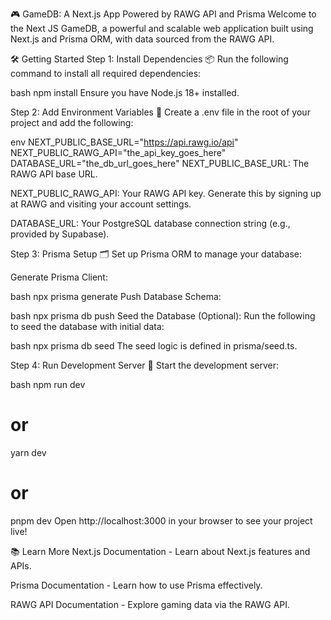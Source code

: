 🎮 GameDB: A Next.js App Powered by RAWG API and Prisma
Welcome to the Next JS GameDB, a powerful and scalable web application built using Next.js and Prisma ORM, with data sourced from the RAWG API.

🛠️ Getting Started
Step 1: Install Dependencies
📦 Run the following command to install all required dependencies:

bash
npm install
Ensure you have Node.js 18+ installed.

Step 2: Add Environment Variables
🔑 Create a .env file in the root of your project and add the following:

env
NEXT_PUBLIC_BASE_URL="https://api.rawg.io/api"
NEXT_PUBLIC_RAWG_API="the_api_key_goes_here"
DATABASE_URL="the_db_url_goes_here"
NEXT_PUBLIC_BASE_URL: The RAWG API base URL.

NEXT_PUBLIC_RAWG_API: Your RAWG API key. Generate this by signing up at RAWG and visiting your account settings.

DATABASE_URL: Your PostgreSQL database connection string (e.g., provided by Supabase).

Step 3: Prisma Setup
🗂️ Set up Prisma ORM to manage your database:

Generate Prisma Client:

bash
npx prisma generate
Push Database Schema:

bash
npx prisma db push
Seed the Database (Optional): Run the following to seed the database with initial data:

bash
npx prisma db seed
The seed logic is defined in prisma/seed.ts.

Step 4: Run Development Server
🚀 Start the development server:

bash
npm run dev
# or
yarn dev
# or
pnpm dev
Open http://localhost:3000 in your browser to see your project live!

📚 Learn More
Next.js Documentation - Learn about Next.js features and APIs.

Prisma Documentation - Learn how to use Prisma effectively.

RAWG API Documentation - Explore gaming data via the RAWG API.
